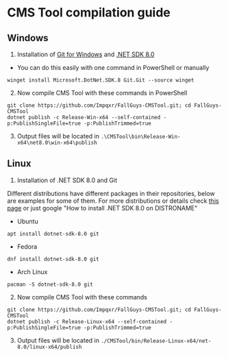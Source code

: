 # CMS Tool compilation guide

## Windows

1. Installation of [Git for Windows](https://git-scm.com/downloads/win) and [.NET SDK 8.0](https://dotnet.microsoft.com/en-us/download/dotnet/8.0)

- You can do this easily with one command in PowerShell or manually

```shell
winget install Microsoft.DotNet.SDK.8 Git.Git --source winget
```

2. Now compile CMS Tool with these commands in PowerShell

```shell
git clone https://github.com/Impqxr/FallGuys-CMSTool.git; cd FallGuys-CMSTool
dotnet publish -c Release-Win-x64 --self-contained -p:PublishSingleFile=true -p:PublishTrimmed=true
```

3. Output files will be located in `.\CMSTool\bin\Release-Win-x64\net8.0\win-x64\publish`

## Linux

1. Installation of .NET SDK 8.0 and Git

Different distributions have different packages in their repositories, below are examples for some of them. For more distributions or details check [this page](https://learn.microsoft.com/en-us/dotnet/core/install/linux) or just google "How to install .NET SDK 8.0 on DISTRONAME"

- Ubuntu

```shell
apt install dotnet-sdk-8.0 git
```

- Fedora

```shell
dnf install dotnet-sdk-8.0 git
```

- Arch Linux

```shell
pacman -S dotnet-sdk-8.0 git
```

2. Now compile CMS Tool with these commands

```shell
git clone https://github.com/Impqxr/FallGuys-CMSTool.git; cd FallGuys-CMSTool
dotnet publish -c Release-Linux-x64 --self-contained -p:PublishSingleFile=true -p:PublishTrimmed=true
```

3. Output files will be located in `./CMSTool/bin/Release-Linux-x64/net-8.0/linux-x64/publish`
